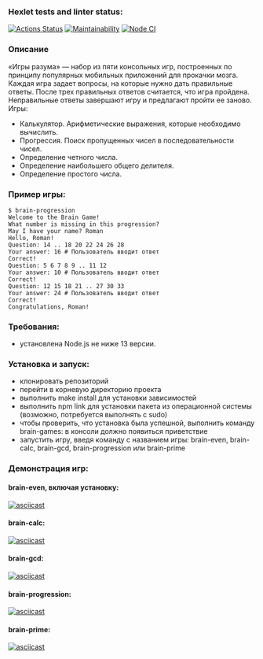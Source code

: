 ### Hexlet tests and linter status:

[![Actions Status](https://github.com/aranida14/backend-project-lvl1/workflows/hexlet-check/badge.svg)](https://github.com/aranida14/backend-project-lvl1/actions)
[![Maintainability](https://api.codeclimate.com/v1/badges/607dfc81715d1d782fd8/maintainability)](https://codeclimate.com/github/aranida14/backend-project-lvl1/maintainability)
[![Node CI](https://github.com/aranida14/backend-project-lvl1/actions/workflows/nodejs.yml/badge.svg)](https://github.com/aranida14/backend-project-lvl1/actions/workflows/nodejs.yml)

### Описание
«Игры разума» — набор из пяти консольных игр, построенных по принципу популярных мобильных приложений для прокачки мозга. Каждая игра задает вопросы, на которые нужно дать правильные ответы. После трех правильных ответов считается, что игра пройдена. Неправильные ответы завершают игру и предлагают пройти ее заново. Игры:

- Калькулятор. Арифметические выражения, которые необходимо вычислить.
- Прогрессия. Поиск пропущенных чисел в последовательности чисел.
- Определение четного числа.
- Определение наибольшего общего делителя.
- Определение простого числа.

### Пример игры:
```
$ brain-progression
Welcome to the Brain Game!
What number is missing in this progression?
May I have your name? Roman
Hello, Roman!
Question: 14 .. 18 20 22 24 26 28
Your answer: 16 # Пользователь вводит ответ
Correct!
Question: 5 6 7 8 9 .. 11 12
Your answer: 10 # Пользователь вводит ответ
Correct!
Question: 12 15 18 21 .. 27 30 33
Your answer: 24 # Пользователь вводит ответ
Correct!
Congratulations, Roman!
```
### Требования: 
- установлена Node.js не ниже 13 версии.

### Установка и запуск:
- клонировать репозиторий
- перейти в корневую директорию проекта
- выполнить make install для установки зависимостей
- выполнить npm link для установки пакета из операционной системы (возможно, потребуется выполнять с sudo)
- чтобы проверить, что установка была успешной, выполнить команду brain-games: в консоли должно появиться приветствие
- запустить игру, введя команду с названием игры: brain-even, brain-calc, brain-gcd, brain-progression или brain-prime

### Демонстрация игр:

#### brain-even, включая установку:

[![asciicast](https://asciinema.org/a/3yM5ygFRFOqaKHoFmuycKkNh8.svg)](https://asciinema.org/a/3yM5ygFRFOqaKHoFmuycKkNh8)

#### brain-calc:

[![asciicast](https://asciinema.org/a/8Xd3AHvRXc4KEsGNTRqFs9AKI.svg)](https://asciinema.org/a/8Xd3AHvRXc4KEsGNTRqFs9AKI)

#### brain-gcd:

[![asciicast](https://asciinema.org/a/DqLg7YYIPiMAxCXVlbc5Ndruf.svg)](https://asciinema.org/a/DqLg7YYIPiMAxCXVlbc5Ndruf)

#### brain-progression:

[![asciicast](https://asciinema.org/a/XUnlGCDs7We6AptQ71bkBQpNZ.svg)](https://asciinema.org/a/XUnlGCDs7We6AptQ71bkBQpNZ)

#### brain-prime:

[![asciicast](https://asciinema.org/a/mBRhgtVAupQ3KA1IldQ3vZCa5.svg)](https://asciinema.org/a/mBRhgtVAupQ3KA1IldQ3vZCa5)
